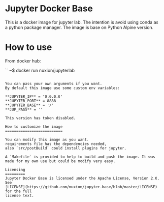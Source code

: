 Jupyter Docker Base
====================

This is a docker image for jupyter lab. The intention is avoid using conda as a python package manager. 
The image is base on Python Alpine version. 


How to use
===========

From docker hub:

``
~$ docker run nuxion/jupyterlab 

```

You can pass your own arguments if you want. 
By default this image use some custom env variables:

**JUPYTER_IP** = '0.0.0.0'
**JUPYTER_PORT** = 8888
**JUPYTER_BASE** = '/'
**JUP_PASS** = ''

This version has token disabled. 

How to customize the image
==========================

You can modify this image as you want. 
requirements file has the dependencies needed,
also `src/postBuild` could install plugins for jupyter. 

A `Makefile` is provided to help to build and push the image. It was made for my own use but could be modify very easy. 

Licensing
=========
Jupyter Docker Base is licensed under the Apache License, Version 2.0. See
[LICENSE](https://github.com/nuxion/jupyter-base/blob/master/LICENSE) for the full
license text.

